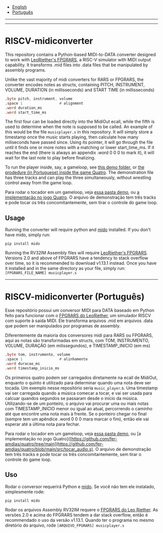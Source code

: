 - [English](#riscv-midiconverter)
- [Português](#riscv-midiconverter-português)

---
---


# RISCV-midiconverter
This repository contains a Python-based MIDI-to-DATA converter designed to work with [LeoRiether's FPGRARS](https://github.com/LeoRiether/FPGRARS), a RISC-V simulator with MIDI output capability. It transforms .mid files into .data files that be manipulated by assembly programs.

Unlike the vast majority of midi converters for RARS or FPGRARS, the converter encodes notes as structs, containing PITCH, INSTRUMENT, VOLUME, DURATION (in millisseconds) and START TIME (in millisseconds)
```asm
.byte pitch, instrument, volume
.space 1                 # alignment
.word duration_ms
.word start_time_ms
```

The first four can be loaded directly into the MidiOut ecall, while the fifth is used to determine when the note is supposed to be called. An example of this would be the file `musicplayer.s` in this repository. It will simply store a timestamp once the music starts playing, then calculate how many miliseconds have passed since. Using its pointer, it will go through the file until it finds one or more notes with a matching or lower start_time_ms. If it reaches the end (there is always an appendix .word 0 0 0 to mark it), it will wait for the last note to play before finalizing.

To run the player inside, say, a gameloop, see [this demo folder](https://github.com/fer-amdias/RISCV-midiconverter/tree/main/gameloop_demo/english), or [the prodedure (in Portuguese) inside the game Quatro](https://github.com/fer-amdias/quatro/blob/main/src/tocar_audio.s). The demonstration file has three tracks and can play the three simultaneously, without wrestling control away from the game loop.

Para rodar o tocador em um gameloop, veja [essa pasta demo](https://github.com/fer-amdias/RISCV-midiconverter/tree/main/gameloop_demo/portugues), ou [a implementação no jogo Quatro](https://github.com/fer-amdias/quatro/tree/main). O arquivo de demonstração tem três tracks e pode tocar os três concomitantemente, sem tirar o controle do game loop.

## Usage
Running the converter will require python and [mido](https://pypi.org/project/mido/) installed. If you don't have mido, simply run:
```console
pip install mido
```

Running the RV32IM Assembly files will require [LeoRiether's FPGRARS](https://github.com/LeoRiether/FPGRARS). Versions 2.0 and above of FPGRARS have a tendency to stack overflow over time, so it is recommended to download v1.13.1 instead. Once you have it installed and in the same directory as your file, simply run:
```[FPGRARS_FILE_NAME] musicplayer.s```

---

# RISCV-midiconverter (Português)
Esse repositório possui um conversor MIDI para DATA baseado em Python feito para funcionar com o [FPGRARS do LeoRiether](https://github.com/LeoRiether/FPGRARS), um simulador RISCV com suporte à saída MIDI. Ele transforma arquivos .mid em arquivos .data que podem ser manipulados por programas de assembly.

Diferentemente da maioria dos conversores midi para RARS ou FPGRARS, aqui as notas são transformadas em structs, com TOM, INSTRUMENTO, VOLUME, DURAÇÃO (em milissegundos), e TIMESTAMP_INICIO (em ms)
```asm
.byte tom, instrumento, volume
.space 1                 # alinhamento
.word duracao_ms
.word timestamp_inicio_ms
```

Os primeiros quatro podem ser carregados diretamente na ecall de MidiOut, enquanto o quinto é utilizado para determinar quando uma nota deve ser tocada. Um exemplo nesse repositório seria `music_player`.s. Uma timestamp vai ser carregada quando a música comecar a tocar, e vai ser usada para calcuar quandos segundos se passaram desde o início da música. Utilizando-se de um ponteiro, o arquivo vai procurar uma ou mais notas com TIMESTAMP_INICIO menor ou igual ao atual, percorrendo o caminho até que encontre uma nota mais à frente. Se o ponteiro chegar no final (sempre tem um apêndice .word 0 0 0 mara marcar o fim), então ele vai esperar até a última nota para fechar.

Para rodar o tocador em um gameloop, veja [essa pasta demo](https://github.com/fer-amdias/RISCV-midiconverter/tree/main/gameloop_demo/portugues), ou [a implementação no jogo Quatro]([https://github.com/fer-amdias/quatro/tree/main](https://github.com/fer-amdias/quatro/blob/main/src/tocar_audio.s). O arquivo de demonstração tem três tracks e pode tocar os três concomitantemente, sem tirar o controle do game loop.

## Uso
Rodar o conversor requerirá Python e [mido](https://pypi.org/project/mido/). Se você não tem ele instalado, simplesmente rode:
```console
pip install mido
```

Rodar os arquivos Assembly RV32IM requere o [FPGRARS do Leo Riether](https://github.com/LeoRiether/FPGRARS). As versões 2.0 e acima do FPGRARS tendem a dar stack overflow, então é recommendado o uso da versão v1.13.1. Quando ter o programa no mesmo diretório do arquivo, rode
```[ARQUIVO_FPGRARS] musicplayer.s```
